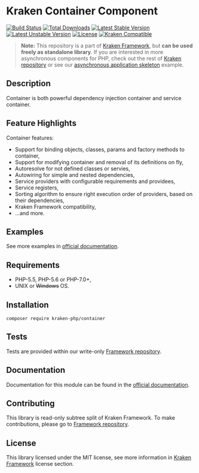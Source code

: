 # Kraken Container Component

[![Build Status](https://travis-ci.org/kraken-php/framework.svg)](https://travis-ci.org/kraken-php/framework)
[![Total Downloads](https://poser.pugx.org/kraken-php/container/downloads)](https://packagist.org/packages/kraken-php/container) 
[![Latest Stable Version](https://poser.pugx.org/kraken-php/container/v/stable)](https://packagist.org/packages/kraken-php/container) 
[![Latest Unstable Version](https://poser.pugx.org/kraken-php/container/v/unstable)](https://packagist.org/packages/kraken-php/container) 
[![License](https://poser.pugx.org/kraken-php/framework/license)](https://packagist.org/packages/kraken-php/framework)
[![Kraken Compatible](https://img.shields.io/badge/kraken-compatible-6b02af.svg)](https://github.com/kraken-php/framework)

> **Note:** This repository is a part of [Kraken Framework][3], but **can be used freely as standalone library**. If you 
are interested in more asynchronous components for PHP, check out the rest of [Kraken repository][5] or see our 
[asynchronous application skeleton][4] example.

## Description

Container is both powerful dependency injection container and service container.

## Feature Highlights

Container features:

* Support for binding objects, classes, params and factory methods to container,
* Support for modifying container and removal of its definitions on fly,
* Autoresolve for not defined classes or servies,
* Autowiring for simple and nested dependencies,
* Service providers with configurable requirements and providees,
* Service registers,
* Sorting algorithm to ensure right execution order of providers, based on their dependencies,
* Kraken Framework compatibility,
* ...and more.

## Examples

See more examples in [official documentation][2].

## Requirements

* PHP-5.5, PHP-5.6 or PHP-7.0+,
* UNIX or ~~Windows~~ OS.

## Installation

```
composer require kraken-php/container
```

## Tests

Tests are provided within our write-only [Framework repository][3].

## Documentation

Documentation for this module can be found in the [official documentation][2].

## Contributing

This library is read-only subtree split of Kraken Framework. To make contributions, please go to [Framework repository][3].

## License

This library licensed under the MIT license, see more information in [Kraken Framework][3] license section.

[1]: http://kraken-php.com
[2]: http://kraken-php.com/docs/api-container
[3]: https://github.com/kraken-php/framework
[4]: https://github.com/kraken-php/kraken
[5]: https://github.com/kraken-php
